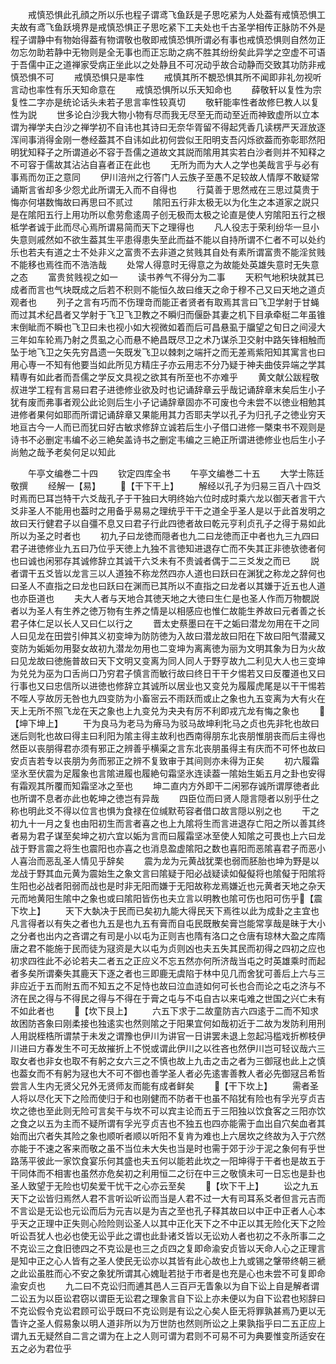<!-- { "loadSidebar": true } -->
　　戒慎恐惧此孔顔之所以乐也程子谓鸢飞鱼跃是子思吃紧为人处葢有戒慎恐惧工夫故有鸢飞鱼跃境界是戒慎恐惧正子思吃紧下工夫处也千古圣学相传正脉防不外是程子谓静中有物始得葢有物谓敬也敬即戒慎恐惧所谓必有事也戒慎恐惧则自然勿正勿忘勿助若静中无物则是全无事也而正忘助之病不胜其纷纷矣此异学之空虚不可语于吾儒中正之道禅家受病正坐此以之处静且不可况动乎故合动静而交致其功防非戒慎恐惧不可
　　戒慎恐惧只是率性
　　戒慎其所不覩恐惧其所不闻即非礼勿视听言动也率性有乐天知命意在
　　戒慎恐惧所以乐天知命也
　　薛敬轩以复性为宗复性二字亦是统论话头未若子思言率性较真切
　　敬轩能率性者故修巳教人以复性为説
　　世多论白沙我大物小物有尽而我无尽至无而动至近而神致虚所以立本谓为禅学夫白沙之禅学初不自讳也其诗曰无奈华胥留不得起凭香几读楞严天涯放逐浑间事消得金刚一巻经葢其不自讳如此初何尝似王阳明支吾闪烁欲葢而弥彰耶然阳明犹知释子之所谓道必不容于吾儒之道故文其説而隂用其实若白沙者则并不知释之不可容于儒故其沾沾自喜者正在此也
　　无所为而为大人之学也美哉言乎与必有事焉而勿正之意同
　　伊川涪州之行答门人云族子至愚不足较故人情厚不敢疑常诵斯言省却多少怨尤此所谓无入而不自得也
　　行莫善于思然戒在三思过莫贵于悔亦何堪数悔故曰再思曰不贰过
　　隂阳五行非太极无以为化生之本道家之説只是在隂阳五行上用功所以愈劳愈逺周子创无极而太极之论直是使人穷隂阳五行之根柢学者诚于此而尽心焉所谓易简而天下之理得也
　　凡人役志于荣利纷华一旦小失意则戚然如不欲生葢其生平患得患失至此而益不能以自持所谓不仁者不可以处约乐也若夫有道之士不处非义之富贵不去非道之贫贱其自处有素所谓富贵不能淫贫贱不能移也焉徃而不浩浩哉
　　处常人得意时无得意之为故能处英雄失意时无失意之态
　　富贵贫贱视之如一
　　读书养气不得分为二事
　　天积气地积块就其已成者而言也气块既成之后若不积则不能恒久故曰维天之命于穆不己又曰天地之道贞观者也
　　列子之言有巧而不伤理竒而能正者贤者有取焉其言曰飞卫学射于甘蝇而过其术纪昌者又学射于飞卫飞卫教之不瞬归而偃卧其妻之机下目承牵梃二年虽锥末倒眦而不瞬也飞卫曰未也视小如大视微如着而后可昌悬虱于牖望之旬日之间浸大三年如车轮焉乃射之贯虱之心而悬不絶昌既尽卫之术乃谋杀卫交射中路矢锋相触而坠于地飞卫之矢先穷昌遗一矢既发飞卫以棘刺之端扞之而无差焉紫阳知其寓言也曰用心専一不知有他要当如此所见方精庄子亦云用志不分乃疑于神夫曲伎异端之学其精専有如此者而吾儒之学反文具视之欲其有所至也不亦难乎
　　黄文献公跋程敬叔进学工程有言易曰君子进徳修业欲及时也记诵辞章云乎哉记诵辞章末矣后生小子犹有废而弗事者观公此论则后生小子记诵辞章固亦不可废也今未尝不以徳业相勉其进修者果何如耶而所谓记诵辞章又果能用其力否耶夫学以孔子为归孔子之徳业穷天地亘古今一人而已而犹曰好古敏求修辞立诚若后生小子借口进修一槩束书不观则是诗书不必删定韦编不必三絶矣盖诗书之删定韦编之三絶正所谓进徳修业也后生小子尚勉之哉予老矣何足以知此








　　午亭文编巻二十四
　　钦定四库全书
　　午亭文编巻二十五
　　大学士陈廷敬撰
　　经解一【易】
　　【干下干上】
　　解经以孔子为归易三百八十四爻时焉而巳耳岂特干六爻哉孔子于干独曰大明终始六位时成时乘六龙以御天者言干六爻非圣人不能用也葢时之用备乎易易之理统乎干干之道全乎圣人是以于此首发明之故曰天行健君子以自彊不息又曰君子行此四徳者故曰乾元亨利贞孔子之得于易如此所以为圣之时者也
　　初九子曰龙徳而隠者也九二曰龙徳而正中者也九三九四曰君子进徳修业九五曰乃位乎天徳上九独不言徳知进退存亡而不失其正非徳欤徳者何也曰诚也闲邪存其诚修辞立其诚干六爻未有不贵诚者偶于二三爻发之而已
　　説者谓干五爻皆以龙言三以人道独不称龙然四亦人道也曰跃曰在渊犹之称龙之辞何也曰圣人不直指之曰龙也曰跃曰在渊而已其所以不直指之曰龙者以其嫌于近五也人道也亦臣道也
　　夫大人者与天地合其徳天地之大徳曰生仁是也圣人作而万物覩説者以为圣人有生养之徳万物有生养之情是以相感应也惟仁故能生养故曰元者善之长君子体仁足以长人又曰仁以行之
　　晋太史蔡墨曰在干之姤曰潜龙勿用在干之同人曰见龙在田尝引伸其义初变坤为防防徳为入故曰潜龙故曰阳在下故曰阳气潜藏又变防为姤姤勿用娶女故初九潜龙勿用也二变坤为离离徳为丽为文明其象为日为火故曰见龙故曰徳施普故曰天下文明又变离为同人同人于野亨故九二利见大人也三变坤为兑兑为巫为口舌尚口乃穷君子慎言而敏行故曰终日干干夕惕若又曰反覆道也又曰行事也又曰忠信所以进徳也修辞立其诚所以居业也又变兑为履履虎尾是以干干惕若不咥人亨故厉无咎也九四变防为小畜宻云不雨跃而或止之象也九五变离为大有火在天上无所不照飞龙在天之象也上九变兑为夬夬有厉不利即戎亢龙有悔之象也
　　【坤下坤上】
　　干为良马为老马为瘠马为驳马故坤利牝马之贞也先非牝也故曰迷后则牝也故曰得主曰利阳为隂主得主故利也西南得朋东北丧朋惟朋丧而后主得也然臣以丧朋得君亦须有邪正之辨善乎横渠之言东北丧朋虽得主有庆而不可怀也故曰安贞吉若专以丧朋为务而邪正之辨不复致审于其间则亦未得为正矣
　　初六履霜坚氷至伏震为足履象也言隂进履也履絶句霜坚氷连读葢一隂始生姤五月之卦也安得有霜观其所覆而知霜坚冰之至也
　　坤二直内方外即干二闲邪存诚所谓厚徳者此也所谓不息者亦此也乾坤之徳岂有异哉
　　四臣位而曰贤人隠言隠者以别乎仕之称也明此爻不得以位言也惧为食禄在位缄默苟容者借口故言隠以别之也
　　干之初九十一月之复也由阳初生而言者喜之也上九隂将生而言进退存亡阳之所以善其终者易为君子谋至矣坤之初六宜以姤为言而曰履霜坚冰至使人知隂之可畏也上六曰龙战于野言震之将生也震阳也亦喜之也消息盈虚隂阳之数也喜阳而恶隂喜君子而恶小人喜治而恶乱圣人情见乎辞矣
　　震为龙为元黄战犹栗也弱而胚胎也坤为野是以龙战于野其血元黄为震始生之象文言曰隂疑于阳必战疑读如儗儗将也隂儗于阳隂将生阳也必战者阳弱而战也是时非无阳而嫌于无阳故称龙焉嫌近也元黄者天地之杂天元而地黄阳生隂中之象也或曰隂阳皆伤也夫立言以明教也隂可伤也阳可伤乎【震下坎上】
　　天下大埶决于民而已矣初九能大得民天下焉徃以此为成卦之主宜也凡言得者以有失之者也九五是也九五有膏而自屯民既散矣膏岂能常享哉是昧于大小之分者也出内之吝谓之有司是小以屯为正则吉也隋有洛口之仓唐有琼林大盈之库隋唐之君不能施于民而徒为冦资是大以屯为贞则凶也夫五失其民而初得之四初之应也初求四徃此不必论若夫二者五之正应义不忘五然亦何所济哉当屯之时英雄乘时而起者多矣所谓秦失其鹿天下逐之者也三即鹿无虞陷于林中见几而舍犹可善后上六与三非应近于五而附五而不知五之不足恃也故曰泣血涟如何可长也合而论之屯之济与不济在民之得与不得民之得与不得在于膏之屯与不屯自古以来屯难之世国之兴亡未有不如此者也
　　【坎下艮上】
　　六五下求于二故童防吉六四逺于二而不知求故困防吝象曰刚柔接也独逺实也然则隂之于阳果宜何如哉初近于二故为发防利用刑人用説桎梏所谓禁于未发之谓豫也伊川为讲官一日讲罢未退上忽起冯槛戏折栁枝伊川进曰方春发生不可无故摧折上不悦或谓此伊川之以徃吝也然伊川岂可轻议哉六三取女者也非女也取不有躬之女六三之不慎也故上九击之击之者为三御冦也此上之慎也葢女而不有躬为冦也大不可不御也善学圣人者必先逺害善教人者必先御冦吕希哲尝言人生内无贤父兄外无贤师友而能有成者鲜矣
　　【干下坎上】
　　需者圣人将以尽化天下之险而使归于和也刚健而不防者干也虽不陷犹有险也有孚光亨贞吉坎之徳也至此则无险可言矣干与坎不可以宾主论而五于三阳独以饮食客之三阳亦饮之食之以五为主而不疑所谓有孚光亨贞吉也不独五也四亦能需于血出自穴矣血者其始而出穴者失其险之象也顺听者顺以听阳不复肯为难也上六居坎之终故为入于穴然亦能于不速之客来而敬之虽不当位未大失也当是时也需于郊于沙于泥之象何有乎世路荡平彼此一家饮食宴乐何其盛也夫五何以能若此坎之一阳坤得于干者也是故五于干同体而不相害也虽然亦危矣初之利用恒二之衍在中三之敬慎未可一日忘也是卦也圣人致望于无险也切矣爱干忧干之心亦云至矣
　　【坎下干上】
　　讼之九五天下之讼皆归焉然人君不言听讼听讼而当是人君不过一大有司耳系爻者但言元吉而不言讼是无讼也元讼而后为元吉以是为吉之至也孔子释其故曰以中正中正者人心本乎天之正理中正失则心险险则讼圣人以其中正化天下之不中正以其无险化天下之险听讼吾犹人也必也使无讼乎此之谓也此卦诸爻皆以无讼劝人者也初之不永所事二之不克讼三之食旧徳四之不克讼是也三之贞四之复即命渝安贞皆以天命人心之正理言是知中正之心人皆有之圣人使民无讼亦以其皆有此心故也上九或锡之鞶带终朝三褫之此讼虽胜而心不安之象犹所谓其心媿耻若挞于市者是也充是心也未尝不可复即命渝安贞也
　　九二曰不克讼归而逋其邑人三百戸无眚象以为自下讼上自是解者谓二讼五为以臣讼君窃以谓臣无讼君之理象言自下讼上亦未便以为自下讼君也矧辞曰不克讼假令克讼君顾可讼乎既曰不克讼则是有讼之心矣人臣无将罪孰甚焉乃更以无眚许之圣人假易象以明人道非所以为万世防也然则所讼之上果孰指乎曰二五正应上谓九五无疑然自二言之谓为在上之人则可谓为君则不可易不可为典要惟变所适安在五之必为君位乎

